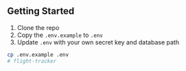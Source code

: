 ## Getting Started

1. Clone the repo
2. Copy the `.env.example` to `.env`
3. Update `.env` with your own secret key and database path

```bash
cp .env.example .env
# flight-tracker
